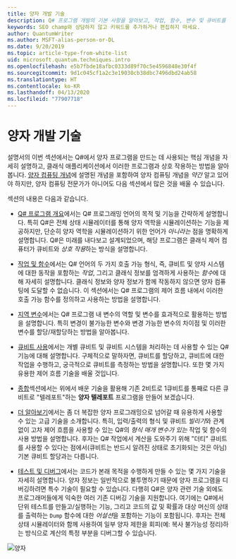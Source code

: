 ```yaml
---
title: 양자 개발 기술
description: Q# 프로그램 개발의 기본 사항을 알아보고, 작업, 함수, 변수 및 큐비트를 사용하고, 간단한 양자 프로그램을 만듭니다.
keywords: SEO champ와 상담하지 않고 키워드를 추가하거나 편집하지 마세요.
author: QuantumWriter
ms.author: MSFT-alias-person-or-DL
ms.date: 9/20/2019
ms.topic: article-type-from-white-list
uid: microsoft.quantum.techniques.intro
ms.openlocfilehash: e5b7fbde18afbc0333d89f70c5e4596848e30f4f
ms.sourcegitcommit: 9d1c045cf1a2c3e19030cb38dbc7496dbd24ab58
ms.translationtype: HT
ms.contentlocale: ko-KR
ms.lasthandoff: 04/13/2020
ms.locfileid: "77907718"
---
```

# <a name="quantum-development-techniques"></a>양자 개발 기술

설명서의 이번 섹션에서는 Q#에서 양자 프로그램을 만드는 데 사용되는 핵심 개념을 자세히 설명하고, 클래식 애플리케이션에서 이러한 프로그램과 상호 작용하는 방법을 알아봅니다.
[양자 컴퓨팅 개념](xref:microsoft.quantum.concepts.intro)에 설명된 개념을 포함하여 양자 컴퓨팅 개념을 *약간* 알고 있어야 하지만, 양자 컴퓨팅 전문가가 아니어도 다음 섹션에서 많은 것을 배울 수 있습니다.

섹션의 내용은 다음과 같습니다.

- [Q# 프로그램 개요](xref:microsoft.quantum.techniques.file-structure)에서는 Q# 프로그래밍 언어의 목적 및 기능을 간략하게 설명합니다. 
    특히 Q#은 전체 상태 시뮬레이터를 통해 양자 역학을 시뮬레이션하는 기능을 제공하지만, 단순히 양자 역학을 시뮬레이션하기 위한 언어가 *아니라는* 점을 명확하게 설명합니다. 
    Q#은 미래를 내다보고 설계되었으며, 해당 프로그램은 클래식 제어 컴퓨터가 큐비트와 *상호 작용*하는 방식을 설명합니다. 

- [작업 및 함수](xref:microsoft.quantum.techniques.opsandfunctions)에서는 Q# 언어의 두 가지 호출 가능 형식, 즉, 큐비트 및 양자 시스템에 대한 동작을 포함하는 *작업*, 그리고 클래식 정보를 엄격하게 사용하는 *함수*에 대해 자세히 설명합니다. 
    클래식 정보와 양자 정보가 함께 작동하지 않으면 양자 컴퓨팅에 도달할 수 없습니다. 
    이 섹션에서는 Q# 프로그램의 제어 흐름 내에서 이러한 호출 가능 함수를 정의하고 사용하는 방법을 설명합니다.

- [지역 변수](xref:microsoft.quantum.techniques.local-variables)에서는 Q# 프로그램 내 변수의 역할 및 변수를 효과적으로 활용하는 방법을 설명합니다. 
    특히 변경이 불가능한 변수와 변경 가능한 변수의 차이점 및 이러한 변수를 할당/재할당하는 방법을 알아봅니다.

- [큐비트 사용](xref:microsoft.quantum.techniques.qubits)에서는 개별 큐비트 및 큐비트 시스템을 처리하는 데 사용할 수 있는 Q# 기능에 대해 설명합니다. 
    구체적으로 말하자면, 큐비트를 할당하고, 큐비트에 대한 작업을 수행하고, 궁극적으로 큐비트를 측정하는 방법을 설명합니다. 
    또한 몇 가지 유용한 제어 흐름 기술을 배울 것입니다.

- [종합](xref:microsoft.quantum.techniques.puttingittogether)섹션에서는 위에서 배운 기술을 활용해 기존 2비트로 1큐비트를 통째로 다른 큐비트로 "텔레포트"하는 **양자 텔레포트** 프로그램을 만들어 보겠습니다.

- [더 알아보기](xref:microsoft.quantum.techniques.going-further)에서는 좀 더 복잡한 양자 프로그래밍으로 넘어갈 때 유용하게 사용할 수 있는 고급 기술을 소개합니다. 
    특히, 입력/출력의 형식 및 큐비트 *빌리기*와 관계없이 고차 제어 흐름을 사용할 수 있는 Q#의 *형식 매개 변수가 있는* 작업 및 함수의 사용 방법을 설명합니다. 
    후자는 Q# 작업에서 계산을 도와주기 위해 "더티" 큐비트를 사용할 수 있다는 점에서(큐비트는 반드시 알려진 상태로 초기화되는 것은 아님) 기본 큐비트 할당과는 다릅니다.

- [테스트 및 디버그](xref:microsoft.quantum.techniques.testing-and-debugging)에서는 코드가 본래 목적을 수행하게 만들 수 있는 몇 가지 기술을 자세히 설명합니다. 
    양자 정보는 일반적으로 불투명하기 때문에 양자 프로그램을 디버깅하려면 특수 기술이 필요할 수 있습니다. 
    다행히 Q#은 양자 관련 기술 외에도 프로그래머들에게 익숙한 여러 기존 디버깅 기술을 지원합니다. 여기에는 Q#에서 단위 테스트를 만들고/실행하는 기능, 그리고 코드의 값 및 확률과 대상 머신의 상태를 출력하는 `Dump` 함수에 대한 *어설션*을 포함하는 기능이 포함됩니다. 
    후자는 전체 상태 시뮬레이터와 함께 사용하여 일부 양자 제한을 회피(예: 복사 불가능성 정리)하는 방식으로 계산의 특정 부분을 디버그할 수 있습니다.


![양자](~/media/mobius_strip_preview.png)
